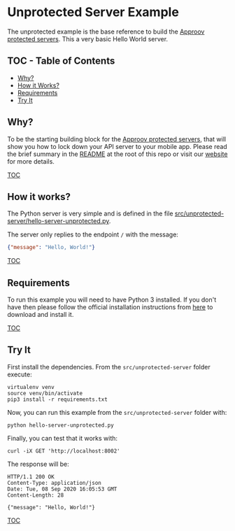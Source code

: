 # Unprotected Server Example

The unprotected example is the base reference to build the [Approov protected servers](/src/approov-protected-server/). This a very basic Hello World server.


## TOC - Table of Contents

* [Why?](#why)
* [How it Works?](#how-it-works)
* [Requirements](#requirements)
* [Try It](#try-it)


## Why?

To be the starting building block for the [Approov protected servers](/src/approov-protected-server/), that will show you how to lock down your API server to your mobile app. Please read the brief summary in the [README](/README.md#why) at the root of this repo or visit our [website](https://approov.io/product.html) for more details.

[TOC](#toc---table-of-contents)


## How it works?

The Python server is very simple and is defined in the file [src/unprotected-server/hello-server-unprotected.py](/src/unprotected-server/hello-server-unprotected.py).

The server only replies to the endpoint `/` with the message:

```json
{"message": "Hello, World!"}
```

[TOC](#toc---table-of-contents)


## Requirements

To run this example you will need to have Python 3 installed. If you don't have then please follow the official installation instructions from [here](https://wiki.python.org/moin/BeginnersGuide/Download) to download and install it.

[TOC](#toc---table-of-contents)


## Try It

First install the dependencies. From the `src/unprotected-server` folder execute:

```text
virtualenv venv
source venv/bin/activate
pip3 install -r requirements.txt
```

Now, you can run this example from the `src/unprotected-server` folder with:

```text
python hello-server-unprotected.py
```

Finally, you can test that it works with:

```text
curl -iX GET 'http://localhost:8002'
```

The response will be:

```text
HTTP/1.1 200 OK
Content-Type: application/json
Date: Tue, 08 Sep 2020 16:05:53 GMT
Content-Length: 28

{"message": "Hello, World!"}
```

[TOC](#toc---table-of-contents)
